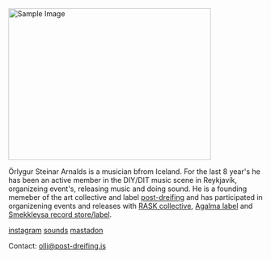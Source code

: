 <img src="https://github.com/user-attachments/assets/e506ba5f-13d1-49e9-8785-a370a1efbca6" alt="Sample Image" width="400" height="300"> 
 
Örlygur Steinar Arnalds is a musician bfrom Iceland. For the last 8 year's he has been an active member in the DIY/DIT music scene in Reykjavík, organizeing event's, releasing music and doing sound. He is a founding memeber of the art collective and label [post-dreifing](https://post-dreifing.bandcamp.com/) and has participated in organizening events and releases with [RASK collective](https://raskcollective.com/), [Agalma label](https://agalma.bandcamp.com/) and [Smekkleysa record store/label](https://smekkleysa.net/).

[instagram](https://www.instagram.com/olli_steini/)
[sounds](https://soundcloud.com/rlygur-steinar-arnalds)
[mastadon](https://post.lurk.org/@olli_steini)

Contact: olli@post-dreifing.is





